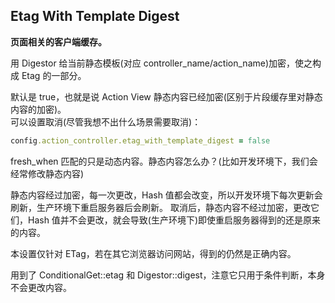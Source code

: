 ## Etag With Template Digest

**页面相关的客户端缓存。**

用 Digestor 给当前静态模板(对应 controller_name/action_name)加密，使之构成 Etag 的一部分。

默认是 true，也就是说 Action View 静态内容已经加密(区别于片段缓存里对静态内容的加密)。
<br>
可以设置取消(尽管我想不出什么场景需要取消)：

```ruby
config.action_controller.etag_with_template_digest = false
```

fresh_when 匹配的只是动态内容。静态内容怎么办？(比如开发环境下，我们会经常修改静态内容)

静态内容经过加密，每一次更改，Hash 值都会改变，所以开发环境下每次更新会刷新，生产环境下重启服务器后会刷新。
取消后，静态内容不经过加密，更改它们，Hash 值并不会更改，就会导致(生产环境下)即使重启服务器得到的还是原来的内容。

本设置仅针对 ETag，若在其它浏览器访问网站，得到的仍然是正确内容。

用到了 ConditionalGet::etag 和 Digestor::digest，注意它只用于条件判断，本身不会更改内容。
